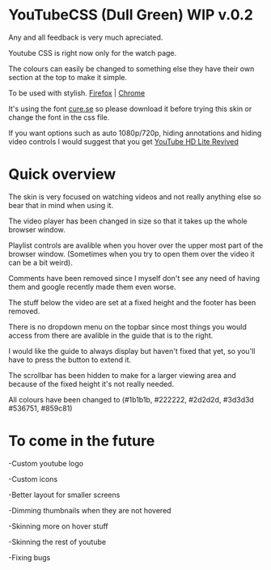 YouTubeCSS (Dull Green) WIP v.0.2
==========

Any and all feedback is very much apreciated.

Youtube CSS is right now only for the watch page.

The colours can easily be changed to something else they have their own section at the top to make it simple.

To be used with stylish. [Firefox](https://addons.mozilla.org/en-US/firefox/addon/stylish/?src=external-userstyleshome) | [Chrome](https://chrome.google.com/webstore/detail/stylish/fjnbnpbmkenffdnngjfgmeleoegfcffe)

It's using the font [cure.se](http://www.mediafire.com/?5d7hhve4pet2c76) so please download it before trying this skin or change the font in the css file.

If you want options such as auto 1080p/720p, hiding annotations and hiding video controls I would suggest that you get [YouTube HD Lite Revived](https://userscripts.org/scripts/show/124528)

Quick overview
==========

The skin is very focused on watching videos and not really anything else so bear that in mind when using it.

The video player has been changed in size so that it takes up the whole browser window.

Playlist controls are avalible when you hover over the upper most part of the browser window. (Sometimes when you try to open them over the video it can be a bit weird).

Comments have been removed since I myself don't see any need of having them and google recently made them even worse.

The stuff below the video are set at a fixed height and the footer has been removed.

There is no dropdown menu on the topbar since most things you would access from there are avalible in the guide that is to the right.

I would like the guide to always display but haven't fixed that yet, so you'll have to press the button to extend it.

The scrollbar has been hidden to make for a larger viewing area and because of the fixed height it's not really needed.

All colours have been changed to (#1b1b1b, #222222, #2d2d2d, #3d3d3d #536751, #859c81)

To come in the future
==========

-Custom youtube logo

-Custom icons

-Better layout for smaller screens

-Dimming thumbnails when they are not hovered

-Skinning more on hover stuff

-Skinning the rest of youtube

-Fixing bugs